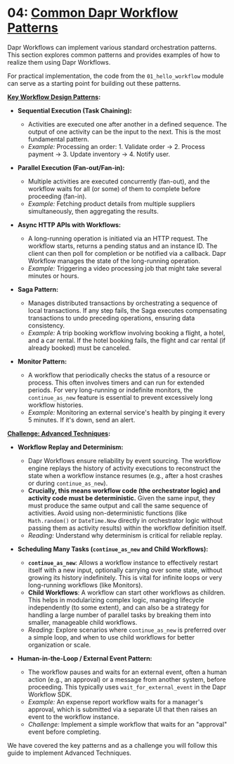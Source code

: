 # 04: [Common Dapr Workflow Patterns](https://docs.dapr.io/developing-applications/building-blocks/workflow/workflow-patterns/)

Dapr Workflows can implement various standard orchestration patterns. This section explores common patterns and provides examples of how to realize them using Dapr Workflows.

For practical implementation, the code from the `01_hello_workflow` module can serve as a starting point for building out these patterns.

**[Key Workflow Design Patterns](https://docs.dapr.io/developing-applications/building-blocks/workflow/workflow-patterns):**

- **Sequential Execution (Task Chaining):**

  - Activities are executed one after another in a defined sequence. The output of one activity can be the input to the next. This is the most fundamental pattern.
  - _Example:_ Processing an order: 1. Validate order -> 2. Process payment -> 3. Update inventory -> 4. Notify user.

- **Parallel Execution (Fan-out/Fan-in):**

  - Multiple activities are executed concurrently (fan-out), and the workflow waits for all (or some) of them to complete before proceeding (fan-in).
  - _Example:_ Fetching product details from multiple suppliers simultaneously, then aggregating the results.

- **Async HTTP APIs with Workflows:**

  - A long-running operation is initiated via an HTTP request. The workflow starts, returns a pending status and an instance ID. The client can then poll for completion or be notified via a callback. Dapr Workflow manages the state of the long-running operation.
  - _Example:_ Triggering a video processing job that might take several minutes or hours.

- **Saga Pattern:**

  - Manages distributed transactions by orchestrating a sequence of local transactions. If any step fails, the Saga executes compensating transactions to undo preceding operations, ensuring data consistency.
  - _Example:_ A trip booking workflow involving booking a flight, a hotel, and a car rental. If the hotel booking fails, the flight and car rental (if already booked) must be canceled.

- **Monitor Pattern:**
  - A workflow that periodically checks the status of a resource or process. This often involves timers and can run for extended periods. For very long-running or indefinite monitors, the `continue_as_new` feature is essential to prevent excessively long workflow histories.
  - _Example:_ Monitoring an external service's health by pinging it every 5 minutes. If it's down, send an alert.

**[Challenge: Advanced Techniques](https://docs.dapr.io/developing-applications/building-blocks/workflow/workflow-features-concepts/):**

- **Workflow Replay and Determinism:**

  - Dapr Workflows ensure reliability by event sourcing. The workflow engine replays the history of activity executions to reconstruct the state when a workflow instance resumes (e.g., after a host crashes or during `continue_as_new`).
  - **Crucially, this means workflow code (the orchestrator logic) and activity code must be deterministic.** Given the same input, they must produce the same output and call the same sequence of activities. Avoid using non-deterministic functions (like `Math.random()` or `DateTime.Now` directly in orchestrator logic without passing them as activity results) within the workflow definition itself.
  - _Reading:_ Understand why determinism is critical for reliable replay.

- **Scheduling Many Tasks (`continue_as_new` and Child Workflows):**
  - **`continue_as_new`**: Allows a workflow instance to effectively restart itself with a new input, optionally carrying over some state, without growing its history indefinitely. This is vital for infinite loops or very long-running workflows (like Monitors).
  - **Child Workflows**: A workflow can start other workflows as children. This helps in modularizing complex logic, managing lifecycle independently (to some extent), and can also be a strategy for handling a large number of parallel tasks by breaking them into smaller, manageable child workflows.
  - _Reading:_ Explore scenarios where `continue_as_new` is preferred over a simple loop, and when to use child workflows for better organization or scale.

- **Human-in-the-Loop / External Event Pattern:**

  - The workflow pauses and waits for an external event, often a human action (e.g., an approval) or a message from another system, before proceeding. This typically uses `wait_for_external_event` in the Dapr Workflow SDK.
  - _Example:_ An expense report workflow waits for a manager's approval, which is submitted via a separate UI that then raises an event to the workflow instance.
  - _Challenge:_ Implement a simple workflow that waits for an "approval" event before completing.


We have covered the key patterns and as a challenge you will follow this guide to implement Advanced Techniques.
